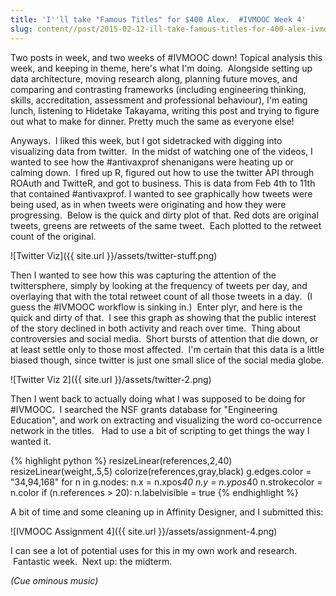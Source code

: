 ```yaml
---
title: 'I''ll take "Famous Titles" for $400 Alex.  #IVMOOC Week 4'
slug: content//post/2015-02-12-ill-take-famous-titles-for-400-alex-ivmooc-week-4
---
```

Two posts in week, and two weeks of #IVMOOC down!
Topical analysis this week, and keeping in theme, here's what I'm doing.  Alongside setting up data architecture, moving research along, planning future moves, and comparing and contrasting frameworks (including engineering thinking, skills, accreditation, assessment and professional behaviour), I'm eating lunch, listening to Hidetake Takayama, writing this post and trying to figure out what to make for dinner.
Pretty much the same as everyone else!

Anyways.  I liked this week, but I got sidetracked with digging into visualizing data from twitter.  In the midst of watching one of the videos, I wanted to see how the #antivaxprof shenanigans were heating up or calming down.  I fired up R, figured out how to use the twitter API through ROAuth and TwitteR, and got to business. This is data from Feb 4th to 11th that contained #antivaxprof. I wanted to see graphically how tweets were being used, as in when tweets were originating and how they were progressing.  Below is the quick and dirty plot of that. Red dots are original tweets, greens are retweets of the same tweet.  Each plotted to the retweet count of the original.

![Twitter Viz]({{ site.url }}/assets/twitter-stuff.png)

Then I wanted to see how this was capturing the attention of the twittersphere, simply by looking at the frequency of tweets per day, and overlaying that with the total retweet count of all those tweets in a day.  (I guess the #IVMOOC workflow is sinking in.)  Enter plyr, and here is the quick and dirty of that.  I see this graph as showing that the public interest of the story declined in both activity and reach over time.  Thing about controversies and social media.  Short bursts of attention that die down, or at least settle only to those most affected.  I'm certain that this data is a little biased though, since twitter is just one small slice of the social media globe.

![Twitter Viz 2]({{ site.url }}/assets/twitter-2.png)


Then I went back to actually doing what I was supposed to be doing for #IVMOOC.  I searched the NSF grants database for "Engineering Education", and work on extracting and visualizing the word co-occurrence network in the titles.   Had to use a bit of scripting to get things the way I wanted it.

{% highlight python %}
resizeLinear(references,2,40)
resizeLinear(weight,.5,5)
colorize(references,gray,black)
g.edges.color = "34,94,168"
for n in g.nodes:
    n.x = n.xpos*40
    n.y = n.ypos*40
    n.strokecolor = n.color
    if (n.references > 20):
        n.labelvisible = true
{% endhighlight %}

A bit of time and some cleaning up in Affinity Designer, and I submitted this:

![IVMOOC Assignment 4]({{ site.url }}/assets/assignment-4.png)

I can see a lot of potential uses for this in my own work and research.  Fantastic week.  Next up: the midterm.  

*(Cue ominous music)*
